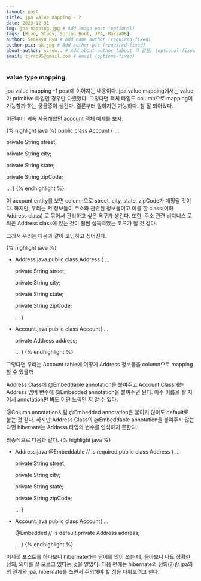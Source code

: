 ```yaml
---
layout: post
title: jpa value mapping - 2 
date: 2020-12-31
img: jpa-mapping.jpg # Add image post (optional)
tags: [Blog, Study, Spring Boot, JPA, MariaDB]
author: Seokkyu Ryu # Add name author (required-fixed)
author-pic: sk.jpg # Add author-pic (required-fixed)
about-author: screw.. # Add about-author (about 과 같음) (optional-fixed)
email: tjrrb95@gmail.com # email (optiona-fixed)
---
```


### value type mapping ###

jpa value mapping -1 post에 이어지는 내용이다.
jpa value mapping에서는 value가 primitive 타입인 경우만 다뤘었다.
그렇다면 객체 타입도 column으로 mapping이 가능할까 하는 궁금증이 생긴다. 
결론부터 말하자면 가능하다. 참 잘 되어있다.  

이전부터 계속 사용해왔던 account 객체 예제를 보자.

{% highlight java %}
public class Account {
  ...

  private String street;

  private String city;

  private String state;
 
  private String zipCode;

  ...
}
{% endhighlight %}

이 account entity를 보면 column으로 street, city, state, zipCode가 매핑될 것이다.
하지만, 우리는 저 정보들이 주소와 관련된 정보들이고 이를 한 class(이하 Address class) 로 묶어서 관리하고 싶은 욕구가 생긴다.
또한, 주소 관련 비지니스 로직은 Address class에 있는 것이 훨씬 설득력있는 코드가 될 것 같다.

그래서 우리는 다음과 같이 코딩하고 싶어진다.  

{% highlight java %}
- Address.java
public class Address {
  ...

  private String street;

  private String city;

  private String state;
 
  private String zipCode;

  ...
}

- Account.java
public class Account{
  ...

  private Address address;

  ...
}
{% endhighlight %}

그렇다면 우리는 Account table에 어떻게 Address 정보들을 column으로 mapping할 수 있을까

Address Class에 @Embeddable annotation을 붙여주고
Account Class에는 Address 멤버 변수에 @Embedded annotation을 붙여주면 된다.
아주 이름을 잘 지어서 annotation만 봐도 어떤 느낌인 지 알 수 있다. 

@Column annotation처럼 @Embedded annotation은 붙이지 않아도 default로 붙는 것 같다.
하지만 Address Class의 @Embeddable annotation을 붙여주지 않는다면 hibernate는 Address 타입의 변수를 인식하지 못한다.

최종적으로 다음과 같다.
{% highlight java %}
- Address.java
@Embeddable // is required
public class Address {
  ...

  private String street;

  private String city;

  private String state;
 
  private String zipCode;

  ...
}

- Account.java
public class Account{
  ...

  @Embedded // is default
  private Address address;

  ...
}
{% endhighlight %}


이제껏 포스트를 하다보니 hibernate라는 단어를 많이 쓰는 데, 돌아보니 나도 정확한 정의, 의미를 잘 모르고 있다는 것을 알았다. 
다음 편에는 hibernate의 정의(?)랑 jpa와의 관계와 jpa, hibernate를 쓰면서 주의해야 할 점을 다뤄보려고 한다. 
